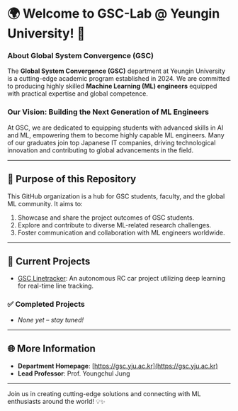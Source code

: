 # 🌍 Welcome to **GSC-Lab** @ Yeungin University! 🌟  

### About Global System Convergence (GSC)
The **Global System Convergence (GSC)** department at Yeungin University is a cutting-edge academic program established in 2024. We are committed to producing highly skilled **Machine Learning (ML) engineers** equipped with practical expertise and global competence.

### Our Vision: Building the Next Generation of ML Engineers
At GSC, we are dedicated to equipping students with advanced skills in AI and ML, empowering them to become highly capable ML engineers. Many of our graduates join top Japanese IT companies, driving technological innovation and contributing to global advancements in the field.

---

## 📌 **Purpose of this Repository**
This GitHub organization is a hub for GSC students, faculty, and the global ML community. 
It aims to:
1. Showcase and share the project outcomes of GSC students.  
2. Explore and contribute to diverse ML-related research challenges.  
3. Foster communication and collaboration with ML engineers worldwide.  

---

## 🚀 **Current Projects**  
- [GSC Linetracker](https://github.com/gsc-lab/gsc-linetracker): An autonomous RC car project utilizing deep learning for real-time line tracking.  

### ✅ **Completed Projects**  
- *None yet – stay tuned!*  

---

## 🌐 **More Information**  
- **Department Homepage**: [https://gsc.yju.ac.kr](https://gsc.yju.ac.kr)  
- **Lead Professor**: Prof. Youngchul Jung  

---

Join us in creating cutting-edge solutions and connecting with ML enthusiasts around the world! 💡✨
